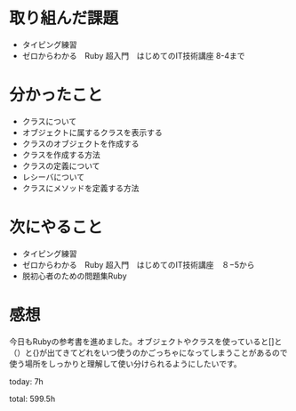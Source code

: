#  取り組んだ課題
- タイピング練習
- ゼロからわかる　Ruby 超入門　はじめてのIT技術講座 8-4まで
  

# 分かったこと
- クラスについて
- オブジェクトに属するクラスを表示する
- クラスのオブジェクトを作成する
- クラスを作成する方法
- クラスの定義について
- レシーバについて
- クラスにメソッドを定義する方法
  
  
  

# 次にやること
- タイピング練習
- ゼロからわかる　Ruby 超入門　はじめてのIT技術講座　８−5から
- 脱初心者のための問題集Ruby

# 感想
今日もRubyの参考書を進めました。オブジェクトやクラスを使っていると[]と（）と{}が出てきてどれをいつ使うのかごっちゃになってしまうことがあるので  
使う場所をしっかりと理解して使い分けられるようにしたいです。


today: 7h

total: 599.5h
